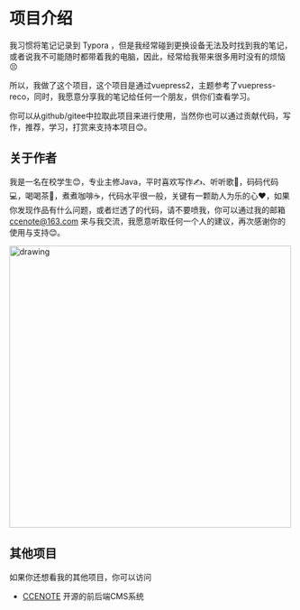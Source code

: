 # 项目介绍
我习惯将笔记记录到 Typora ，但是我经常碰到更换设备无法及时找到我的笔记，或者说我不可能随时都带着我的电脑，因此，经常给我带来很多用时没有的烦恼😣

所以，我做了这个项目，这个项目是通过vuepress2，主题参考了vuepress-reco，同时，我愿意分享我的笔记给任何一个朋友，供你们查看学习。

你可以从github/gitee中拉取此项目来进行使用，当然你也可以通过贡献代码，写作，推荐，学习，打赏来支持本项目😊。

## 关于作者
我是一名在校学生😊，专业主修Java，平时喜欢写作✍️、听听歌🎵，码码代码💻，喝喝茶🍵，煮煮咖啡☕，代码水平很一般，关键有一颗助人为乐的心❤️，如果你发现作品有什么问题，或者烂透了的代码，请不要喷我，你可以通过我的邮箱[ccenote@163.com](mailto:ccenote@163.com) 来与我交流，我愿意听取任何一个人的建议，再次感谢你的使用与支持😊。

<img src="/images/sustain.jpg" alt="drawing" width="500"/>

## 其他项目

如果你还想看我的其他项目，你可以访问
- [CCENOTE](https://ccenote.com) 开源的前后端CMS系统